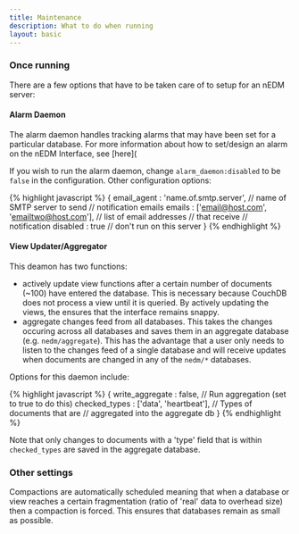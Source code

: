 ```yaml
---
title: Maintenance 
description: What to do when running 
layout: basic
---
```


### Once running

There are a few options that have to be taken care of to setup for an nEDM
server:

#### Alarm Daemon

The alarm daemon handles tracking alarms that may have been set for a
particular database.  For more information about how to set/design an alarm on
the nEDM Interface, see [here](

If you wish to run the alarm daemon, change `alarm_daemon:disabled` to be
`false` in the configuration.  Other configuration options:

{% highlight javascript %}
{
  email_agent : 'name.of.smtp.server', // name of SMTP server to send
                                       // notification emails
  emails : ['email@host.com', 'emailtwo@host.com'], // list of email addresses
													// that receive
													// notification
  disabled : true // don't run on this server
}
{% endhighlight %}

#### View Updater/Aggregator

This deamon has two functions:

* actively update view functions after a certain number of documents (~100)
have entered the database.  This is necessary because CouchDB does not process
a view until it is queried.  By actively updating the views, the ensures that
the interface remains snappy.
* aggregate changes feed from all databases.  This takes the changes occuring
across all databases and saves them in an aggregate database (e.g.
`nedm/aggregate`).  This has the advantage that a user only needs to listen to
the changes feed of a single database and will receive updates when documents
are changed in any of the `nedm/*` databases.

Options for this daemon include:

{% highlight javascript %}
{
  write_aggregate : false, // Run aggregation (set to true to do this)
  checked_types   : ['data', 'heartbeat'], // Types of documents that are
										   // aggregated into the aggregate db
}
{% endhighlight %}

Note that only changes to documents with a 'type' field that is within
`checked_types` are saved in the aggregate database.

### Other settings 

Compactions are automatically scheduled meaning that when a database or view
reaches a certain fragmentation (ratio of 'real' data to overhead size) then a
compaction is forced.  This ensures that databases remain as small as possible.



